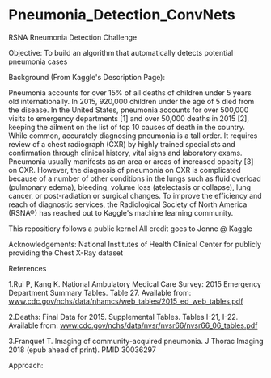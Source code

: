 # Pneumonia_Detection_ConvNets

RSNA Rneumonia Detection Challenge

Objective: To build an algorithm that automatically detects potential pneumonia cases

Background (From Kaggle's Description Page):

Pneumonia accounts for over 15% of all deaths of children under 5 years old internationally. In 2015, 920,000 children under the age of 5 died from the disease. In the United States, pneumonia accounts for over 500,000 visits to emergency departments [1] and over 50,000 deaths in 2015 [2], keeping the ailment on the list of top 10 causes of death in the country.
While common, accurately diagnosing pneumonia is a tall order. It requires review of a chest radiograph (CXR) by highly trained specialists and confirmation through clinical history, vital signs and laboratory exams. Pneumonia usually manifests as an area or areas of increased opacity [3] on CXR. However, the diagnosis of pneumonia on CXR is complicated because of a number of other conditions in the lungs such as fluid overload (pulmonary edema), bleeding, volume loss (atelectasis or collapse), lung cancer, or post-radiation or surgical changes.
To improve the efficiency and reach of diagnostic services, the Radiological Society of North America (RSNA®) has reached out to Kaggle's machine learning community.

This repositiory follows a public kernel
All credit goes to Jonne @ Kaggle

Acknowledgements:
National Institutes of Health Clinical Center for publicly providing the Chest X-Ray dataset

References

1.Rui P, Kang K. National Ambulatory Medical Care Survey: 2015 Emergency Department Summary Tables. Table 27. Available from: www.cdc.gov/nchs/data/nhamcs/web_tables/2015_ed_web_tables.pdf

2.Deaths: Final Data for 2015. Supplemental Tables. Tables I-21, I-22. Available from: www.cdc.gov/nchs/data/nvsr/nvsr66/nvsr66_06_tables.pdf

3.Franquet T. Imaging of community-acquired pneumonia. J Thorac Imaging 2018 (epub ahead of print). PMID 30036297

Approach:

